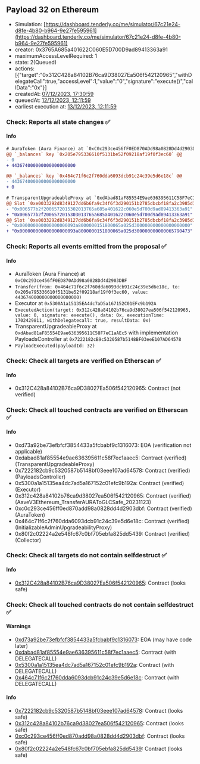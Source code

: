 ## Payload 32 on Ethereum

- Simulation: [https://dashboard.tenderly.co/me/simulator/67c21e24-d8fe-4b80-b964-9e27fe595961](https://dashboard.tenderly.co/me/simulator/67c21e24-d8fe-4b80-b964-9e27fe595961)
- creator: 0x3765A685a401622C060E5D700D9ad89413363a91
- maximumAccessLevelRequired: 1
- state: 2(Queued)
- actions: [{"target":"0x312C428a84102B76ca9D38027Ea506f542120965","withDelegateCall":true,"accessLevel":1,"value":"0","signature":"execute()","callData":"0x"}]
- createdAt: [07/12/2023, 17:30:59](https://etherscan.io/tx/0x0cb04d9bbc11685c473d7fcda12ef6053e1ced457aa002254b9e0284da860753)
- queuedAt: [12/12/2023, 12:11:59](https://etherscan.io/tx/0x01727b7a82880b52baa5c69c015255118d6905c3ceba143306dad99fe3c5ad18)
- earliest execution at: [13/12/2023, 12:11:59](https://www.epochconverter.com/countdown?q=1702469519)

### Check: Reports all state changes :white_check_mark:

#### Info


```diff
# AuraToken (Aura Finance) at `0xC0c293ce456fF0ED870ADd98a0828Dd4d2903DBF`
@@ `_balances` key `0x205e795336610f5131be52f09218af19f0f3ec60` @@
- 0
+ 443674000000000000000000

@@ `_balances` key `0x464c71f6c2f760dda6093dcb91c24c39e5d6e18c` @@
- 443674000000000000000000
+ 0

```

```diff
# TransparentUpgradeableProxy at `0xdAbad81aF85554E9ae636395611C58F7eC1aAEc5` with implementation PayloadsController at `0x7222182cB9c5320587b5148BF03eeE107AD64578`
@@ Slot `0xe0033292d8349127dd6b6fa9c34f6f3d290151b2785dbcbf18fa2c3985d1f743` @@
- "0x006577b2f2006572015302013765a685a401622c060e5d700d9ad89413363a91"
+ "0x006577b2f2006572015303013765a685a401622c060e5d700d9ad89413363a91"
@@ Slot `0xe0033292d8349127dd6b6fa9c34f6f3d290151b2785dbcbf18fa2c3985d1f744` @@
- "0x000000000000000000093a8000000151800065a025d300000000000000000000"
+ "0x000000000000000000093a8000000151800065a025d300000000000065790473"
```


### Check: Reports all events emitted from the proposal :white_check_mark:

#### Info

- AuraToken (Aura Finance) at `0xC0c293ce456fF0ED870ADd98a0828Dd4d2903DBF`
- `Transfer(from: 0x464c71f6c2f760dda6093dcb91c24c39e5d6e18c, to: 0x205e795336610f5131be52f09218af19f0f3ec60, value: 443674000000000000000000)`
- Executor at `0x5300A1a15135EA4dc7aD5a167152C01EFc9b192A`
- `ExecutedAction(target: 0x312c428a84102b76ca9d38027ea506f542120965, value: 0, signature: execute(), data: 0x, executionTime: 1702429811, withDelegatecall: true, resultData: 0x)`
- TransparentUpgradeableProxy at `0xdAbad81aF85554E9ae636395611C58F7eC1aAEc5` with implementation PayloadsController at `0x7222182cB9c5320587b5148BF03eeE107AD64578`
- `PayloadExecuted(payloadId: 32)`

### Check: Check all targets are verified on Etherscan :white_check_mark:

#### Info

- 0x312C428a84102B76ca9D38027Ea506f542120965: Contract (not verified)

### Check: Check all touched contracts are verified on Etherscan :white_check_mark:

#### Info

- 0xd73a92be73efbfcf3854433a5fcbabf9c1316073: EOA (verification not applicable)
- 0xdabad81af85554e9ae636395611c58f7ec1aaec5: Contract (verified) (TransparentUpgradeableProxy)
- 0x7222182cb9c5320587b5148bf03eee107ad64578: Contract (verified) (PayloadsController)
- 0x5300a1a15135ea4dc7ad5a167152c01efc9b192a: Contract (verified) (Executor)
- 0x312c428a84102b76ca9d38027ea506f542120965: Contract (verified) (AaveV3Ethereum_TransferAURAToGLCSafe_20231123)
- 0xc0c293ce456ff0ed870add98a0828dd4d2903dbf: Contract (verified) (AuraToken)
- 0x464c71f6c2f760dda6093dcb91c24c39e5d6e18c: Contract (verified) (InitializableAdminUpgradeabilityProxy)
- 0x80f2c02224a2e548fc67c0bf705ebfa825dd5439: Contract (verified) (Collector)

### Check: Check all targets do not contain selfdestruct :white_check_mark:

#### Info

- [0x312C428a84102B76ca9D38027Ea506f542120965](https://etherscan.io/address/0x312C428a84102B76ca9D38027Ea506f542120965): Contract (looks safe)

### Check: Check all touched contracts do not contain selfdestruct :white_check_mark:

#### Warnings

- [0xd73a92be73efbfcf3854433a5fcbabf9c1316073](https://etherscan.io/address/0xd73a92be73efbfcf3854433a5fcbabf9c1316073): EOA (may have code later)
- [0xdabad81af85554e9ae636395611c58f7ec1aaec5](https://etherscan.io/address/0xdabad81af85554e9ae636395611c58f7ec1aaec5): Contract (with DELEGATECALL)
- [0x5300a1a15135ea4dc7ad5a167152c01efc9b192a](https://etherscan.io/address/0x5300a1a15135ea4dc7ad5a167152c01efc9b192a): Contract (with DELEGATECALL)
- [0x464c71f6c2f760dda6093dcb91c24c39e5d6e18c](https://etherscan.io/address/0x464c71f6c2f760dda6093dcb91c24c39e5d6e18c): Contract (with DELEGATECALL)

#### Info

- [0x7222182cb9c5320587b5148bf03eee107ad64578](https://etherscan.io/address/0x7222182cb9c5320587b5148bf03eee107ad64578): Contract (looks safe)
- [0x312c428a84102b76ca9d38027ea506f542120965](https://etherscan.io/address/0x312c428a84102b76ca9d38027ea506f542120965): Contract (looks safe)
- [0xc0c293ce456ff0ed870add98a0828dd4d2903dbf](https://etherscan.io/address/0xc0c293ce456ff0ed870add98a0828dd4d2903dbf): Contract (looks safe)
- [0x80f2c02224a2e548fc67c0bf705ebfa825dd5439](https://etherscan.io/address/0x80f2c02224a2e548fc67c0bf705ebfa825dd5439): Contract (looks safe)

